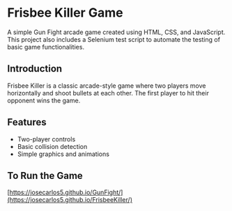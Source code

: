 
# Frisbee Killer Game

A simple Gun Fight arcade game created using HTML, CSS, and JavaScript. This project also includes a Selenium test script to automate the testing of basic game functionalities.


## Introduction

Frisbee Killer is a classic arcade-style game where two players move horizontally and shoot bullets at each other. The first player to hit their opponent wins the game.

## Features

- Two-player controls
- Basic collision detection
- Simple graphics and animations

## To Run the Game
[https://josecarlos5.github.io/GunFight/](https://josecarlos5.github.io/FrisbeeKiller/)
